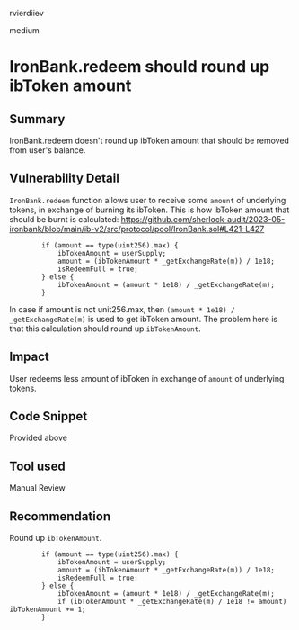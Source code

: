 rvierdiiev

medium

# IronBank.redeem should round up ibToken amount

## Summary
IronBank.redeem doesn't round up ibToken amount that should be removed from user's balance.
## Vulnerability Detail
`IronBank.redeem` function allows user to receive some `amount` of underlying tokens, in exchange of burning its ibToken.
This is how ibToken amount that should be burnt is calculated:
https://github.com/sherlock-audit/2023-05-ironbank/blob/main/ib-v2/src/protocol/pool/IronBank.sol#L421-L427
```solidity
        if (amount == type(uint256).max) {
            ibTokenAmount = userSupply;
            amount = (ibTokenAmount * _getExchangeRate(m)) / 1e18;
            isRedeemFull = true;
        } else {
            ibTokenAmount = (amount * 1e18) / _getExchangeRate(m);
        }
```
In case if amount is not unit256.max, then `(amount * 1e18) / _getExchangeRate(m)` is used to get ibToken amount.
The problem here is that this calculation should round up `ibTokenAmount`.
## Impact
User redeems less amount of ibToken in exchange of `amount` of underlying tokens.
## Code Snippet
Provided above
## Tool used

Manual Review

## Recommendation
Round up `ibTokenAmount`.
```solidity
        if (amount == type(uint256).max) {
            ibTokenAmount = userSupply;
            amount = (ibTokenAmount * _getExchangeRate(m)) / 1e18;
            isRedeemFull = true;
        } else {
            ibTokenAmount = (amount * 1e18) / _getExchangeRate(m);
            if (ibTokenAmount * _getExchangeRate(m) / 1e18 != amount) ibTokenAmount += 1; 
        }
```